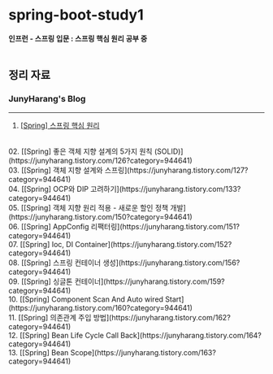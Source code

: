 # spring-boot-study1
**인프런  - 스프링 입문 : 스프링 핵심 원리 공부 중**
<br><br>

## 정리 자료
### JunyHarang's Blog

---

01. [[Spring] 스프링 핵심 원리](https://junyharang.tistory.com/125?category=944641)
<br>
02. [[Spring] 좋은 객체 지향 설계의 5가지 원칙 (SOLID)](https://junyharang.tistory.com/126?category=944641)
<br>
03. [[Spring] 객체 지향 설계와 스프링](https://junyharang.tistory.com/127?category=944641)
<br>
04. [[Spring] OCP와 DIP 고려하기](https://junyharang.tistory.com/133?category=944641)
<br>
05. [[Spring] 객체 지향 원리 적용 - 새로운 할인 정책 개발](https://junyharang.tistory.com/150?category=944641)
<br>
06. [[Spring] AppConfig 리팩터링](https://junyharang.tistory.com/151?category=944641)
<br>
07. [[Spring] Ioc, DI Container](https://junyharang.tistory.com/152?category=944641)
<br>
08. [[Spring] 스프링 컨테이너 생성](https://junyharang.tistory.com/156?category=944641)
<br>
09. [[Spring] 싱글톤 컨테이너](https://junyharang.tistory.com/159?category=944641)
<br>
10. [[Spring] Component Scan And Auto wired Start](https://junyharang.tistory.com/160?category=944641)
<br>
11. [[Spring] 의존관계 주입 방법](https://junyharang.tistory.com/162?category=944641)
<br>
12. [[Spring] Bean Life Cycle Call Back](https://junyharang.tistory.com/164?category=944641)
<br>
13. [[Spring] Bean Scope](https://junyharang.tistory.com/163?category=944641)
<br>
